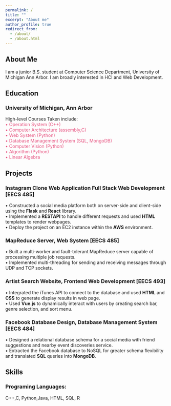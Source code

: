 ```yaml
---
permalink: /
title: ""
excerpt: "About me"
author_profile: true
redirect_from: 
  - /about/
  - /about.html
---
```


## About Me
I am a junior B.S. student at Computer Science Department, University of Michigan Ann Arbor. I am broadly interested in HCI and Web Development.

## Education
### University of Michigan, Ann Arbor 
High-level Courses Taken include: <br>
<span style="color:#E75480"> 
•	 Operation System (C++) <br>
•	 Computer Architecture (assembly,C) <br>
•	 Web System (Python) <br>
•	 Database Management System (SQL, MongoDB) <br>
•	 Computer Vision (Python) <br>
•	 Algorithm (Python) <br>
•	 Linear Algebra <br>


## Projects
### Instagram Clone Web Application Full Stack Web Development [EECS 485]
•	Constructed a social media platform both on server-side and client-side using the **Flask** and **React** library. <br>
•	Implemented a **RESTAPI** to handle different requests and used **HTML** templates to render webpages. <br>
•	Deploy the project on an EC2 instance within the **AWS** environment. <br>

### MapReduce Server, Web System [EECS 485]                             
•	Built a multi-worker and fault-tolerant MapReduce server capable of processing multiple job requests. <br>
•	Implemented multi-threading for sending and receiving messages through UDP and TCP sockets. <br>

### Artist Search Website, Frontend Web Development [EECS 493]
•	Integrated the iTunes API to connect to the database and used **HTML** and **CSS** to generate display results in web page. <br>
•	Used **Vue.js** to dynamically interact with users by creating search bar, genre selection, and sort menu. <br>

### Facebook Database Design, Database Management System [EECS 484]
•	Designed a relational database schema for a social media with friend suggestions and nearby event discoveries service. <br>
•	Extracted the Facebook database to NoSQL for greater schema flexibility and translated **SQL** queries into **MongoDB**. <br>

## Skills
### Programing Languages: 
C++,C, Python,Java, HTML, SQL, R
